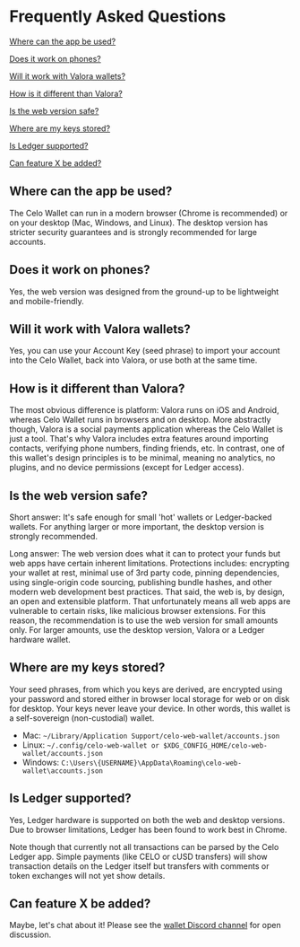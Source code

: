 # Frequently Asked Questions

[Where can the app be used?](#where-can-the-app-be-used)

[Does it work on phones?](#does-it-work-on-phones)

[Will it work with Valora wallets?](#will-it-work-with-valora-wallets)

[How is it different than Valora?](#how-is-it-different-than-valora)

[Is the web version safe?](#is-the-web-version-safe)

[Where are my keys stored?](#where-are-my-keys-stored)

[Is Ledger supported?](#is-ledger-supported)

[Can feature X be added?](#can-feature-x-be-added)

## Where can the app be used?

The Celo Wallet can run in a modern browser (Chrome is recommended) or on your desktop (Mac, Windows, and Linux).
The desktop version has stricter security guarantees and is strongly recommended for large accounts.

## Does it work on phones?

Yes, the web version was designed from the ground-up to be lightweight and mobile-friendly.

## Will it work with Valora wallets?

Yes, you can use your Account Key (seed phrase) to import your account into the Celo Wallet, back into Valora, or use both at the same time.

## How is it different than Valora?

The most obvious difference is platform: Valora runs on iOS and Android, whereas Celo Wallet runs in browsers and on desktop. More abstractly though, Valora is a social payments application whereas the Celo Wallet is just a tool. That's why Valora includes extra features around importing contacts, verifying phone numbers, finding friends, etc. In contrast, one of this wallet's design principles is to be minimal, meaning no analytics, no plugins, and no device permissions (except for Ledger access).

## Is the web version safe?

Short answer: It's safe enough for small 'hot' wallets or Ledger-backed wallets. For anything larger or more important, the desktop version is strongly recommended.

Long answer: The web version does what it can to protect your funds but web apps have certain inherent limitations. Protections includes: encrypting your wallet at rest, minimal use of 3rd party code, pinning dependencies, using single-origin code sourcing, publishing bundle hashes, and other modern web development best practices. That said, the web is, by design, an open and extensible platform. That unfortunately means all web apps are vulnerable to certain risks, like malicious browser extensions. For this reason, the recommendation is to use the web version for small amounts only. For larger amounts, use the desktop version, Valora or a Ledger hardware wallet.

## Where are my keys stored?

Your seed phrases, from which you keys are derived, are encrypted using your password and stored either in browser local storage for web or on disk for desktop. Your keys never leave your device. In other words, this wallet is a self-sovereign (non-custodial) wallet.

- Mac: `~/Library/Application Support/celo-web-wallet/accounts.json`
- Linux: `~/.config/celo-web-wallet or $XDG_CONFIG_HOME/celo-web-wallet/accounts.json`
- Windows: `C:\Users\{USERNAME}\AppData\Roaming\celo-web-wallet\accounts.json`

## Is Ledger supported?

Yes, Ledger hardware is supported on both the web and desktop versions. Due to browser limitations, Ledger has been found to work best in Chrome.

Note though that currently not all transactions can be parsed by the Celo Ledger app. Simple payments (like CELO or cUSD transfers) will show transaction details on the Ledger itself but transfers with comments or token exchanges will not yet show details.

## Can feature X be added?

Maybe, let's chat about it! Please see the [wallet Discord channel](https://discord.gg/ht885KmG5A) for open discussion.
